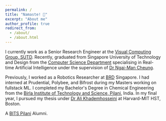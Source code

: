 ```yaml
---
permalink: /
title: "Namaste! 🙏"
excerpt: "About me"
author_profile: true
redirect_from: 
  - /about/
  - /about.html
---
```

I currently work as a Senior Research Engineer at the [Visual Computing Group, SUTD](https://sutd-visual-computing-group.github.io/). Recently, graduated from Singapore University of Technology and Design from the [Computer Science Department](https://istd.sutd.edu.sg/) specialising in Real-time Artificial Intelligence under the supervision of [Dr Ngai-Man Cheung](https://sites.google.com/site/mancheung0407/).

Previously, I worked as a Robotics Researcher at [BRD](https://brd.sutd.edu.sg/) Singapore. I had interned at Prudential, Polybee, and Bifrost during my Masters working on fullstack ML. I completed my Bachelor's Degree in Chemical Engineering from the [Birla Institute of Technology and Science, Pilani](https://www.bits-pilani.ac.in/goa/), India. In my final year, I pursued my thesis under [Dr Ali Khademhosseini](https://hst.mit.edu/) at Harvard-MIT HST, Boston.

A [BITS Pilani](https://www.bits-pilani.ac.in/goa/) Alumni.